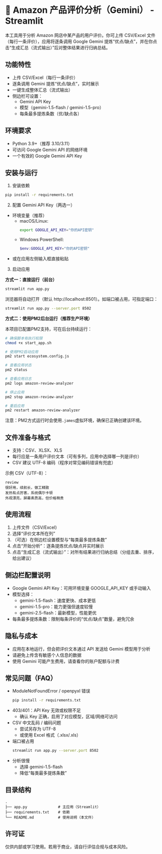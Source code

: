 # 🛒 Amazon 产品评价分析（Gemini） - Streamlit

本工具用于分析 Amazon 网店中某产品的用户评价。你可上传 CSV/Excel 文件（每行一条评价），应用将逐条调用 Google Gemini 提炼“优点/缺点”，并在你点击“生成汇总（流式输出）”后对整体结果进行归纳总结。

## 功能特性
- 上传 CSV/Excel（每行一条评价）
- 逐条调用 Gemini 提炼“优点/缺点”，实时展示
- 一键生成整体汇总（流式输出）
- 侧边栏可设置：
  - Gemini API Key
  - 模型（gemini-1.5-flash / gemini-1.5-pro）
  - 每条最多提炼条数（优/缺点各）

## 环境要求
- Python 3.9+（推荐 3.10/3.11）
- 可访问 Google Gemini API 的网络环境
- 一个有效的 Google Gemini API Key

## 安装与运行
1) 安装依赖
```bash
pip install -r requirements.txt
```

2) 配置 Gemini API Key（两选一）
- 环境变量（推荐）
  - macOS/Linux:
    ```bash
    export GOOGLE_API_KEY="你的API密钥"
    ```
  - Windows PowerShell:
    ```powershell
    $env:GOOGLE_API_KEY="你的API密钥"
    ```
- 或在应用左侧输入框直接粘贴

3) 启动应用
   
**方式一：直接运行（前台）**
```bash
streamlit run app.py
```
浏览器将自动打开（默认 http://localhost:8501）。如端口被占用，可指定端口：
```bash
streamlit run app.py --server.port 8502
```

**方式二：使用PM2后台运行（推荐生产环境）**

本项目已配置PM2支持，可在后台持续运行：

```bash
# 确保脚本有执行权限
chmod +x start_app.sh

# 使用PM2启动应用
pm2 start ecosystem.config.js

# 查看应用状态
pm2 status

# 查看应用日志
pm2 logs amazon-review-analyzer

# 停止应用
pm2 stop amazon-review-analyzer

# 重启应用
pm2 restart amazon-review-analyzer
```

注意：PM2方式运行时会使用`.james`虚拟环境，确保已正确创建该环境。

## 文件准备与格式
- 支持：CSV、XLSX、XLS
- 每行应是一条用户评价文本（可有多列，应用中选择哪一列是评价）
- CSV 建议 UTF-8 编码（程序对常见编码错误有兜底）

示例 CSV（UTF-8）：
```csv
review
很好用，续航长，做工精致
发热有点厉害，系统偶尔卡顿
外观漂亮，屏幕素质高，但价格稍贵
```

## 使用流程
1) 上传文件（CSV/Excel）
2) 选择“评价文本所在列”
3) （可选）在侧边栏设置模型与“每类最多提炼条数”
4) 点击“开始分析”：逐条提炼优点/缺点并实时展示
5) 点击“生成汇总（流式输出）”：对所有结果进行归纳总结（分组去重、排序，给出建议）

## 侧边栏配置说明
- Google Gemini API Key：可用环境变量 GOOGLE_API_KEY 或手动输入
- 模型选择：
  - gemini-1.5-flash：速度更快、成本更低
  - gemini-1.5-pro：能力更强但速度较慢
  - gemini-2.5-flash：最新模型，性能更优
- 每条最多提炼条数：限制每条评价的“优点/缺点”数量，避免冗余

## 隐私与成本
- 应用在本地运行，但会把评价文本通过 API 发送给 Gemini 模型用于分析
- 请避免上传含有敏感个人信息的数据
- 使用 Gemini 可能产生费用，请查看你的账户配额与计费

## 常见问题（FAQ）
- ModuleNotFoundError / openpyxl 错误
  ```bash
  pip install -r requirements.txt
  ```
- 403/401：API Key 无效或权限不足
  - 确认 Key 正确，启用了对应模型，区域/网络可访问
- CSV 中文乱码 / 编码问题
  - 尝试另存为 UTF-8
  - 或使用 Excel 格式（.xlsx/.xls）
- 端口被占用
  ```bash
  streamlit run app.py --server.port 8502
  ```
- 分析很慢
  - 选择 gemini-1.5-flash
  - 降低“每类最多提炼条数”

## 目录结构
```
.
├── app.py              # 主应用（Streamlit）
├── requirements.txt    # 依赖
└── README.md           # 使用说明（本文件）
```

## 许可证
仅供内部或学习使用。若用于商业，请自行评估合规与成本风险。
